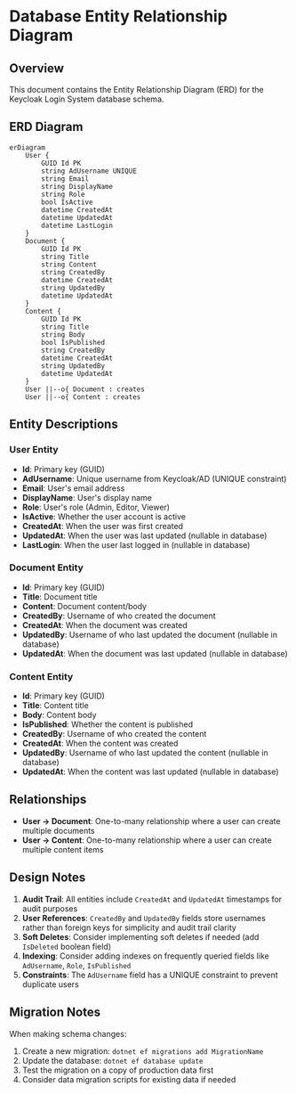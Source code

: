 # Database Entity Relationship Diagram

## Overview
This document contains the Entity Relationship Diagram (ERD) for the Keycloak Login System database schema.

## ERD Diagram

```mermaid
erDiagram
    User {
        GUID Id PK
        string AdUsername UNIQUE
        string Email
        string DisplayName
        string Role
        bool IsActive
        datetime CreatedAt
        datetime UpdatedAt
        datetime LastLogin
    }
    Document {
        GUID Id PK
        string Title
        string Content
        string CreatedBy
        datetime CreatedAt
        string UpdatedBy
        datetime UpdatedAt
    }
    Content {
        GUID Id PK
        string Title
        string Body
        bool IsPublished
        string CreatedBy
        datetime CreatedAt
        string UpdatedBy
        datetime UpdatedAt
    }
    User ||--o{ Document : creates
    User ||--o{ Content : creates
```

## Entity Descriptions

### User Entity
- **Id**: Primary key (GUID)
- **AdUsername**: Unique username from Keycloak/AD (UNIQUE constraint)
- **Email**: User's email address
- **DisplayName**: User's display name
- **Role**: User's role (Admin, Editor, Viewer)
- **IsActive**: Whether the user account is active
- **CreatedAt**: When the user was first created
- **UpdatedAt**: When the user was last updated (nullable in database)
- **LastLogin**: When the user last logged in (nullable in database)

### Document Entity
- **Id**: Primary key (GUID)
- **Title**: Document title
- **Content**: Document content/body
- **CreatedBy**: Username of who created the document
- **CreatedAt**: When the document was created
- **UpdatedBy**: Username of who last updated the document (nullable in database)
- **UpdatedAt**: When the document was last updated (nullable in database)

### Content Entity
- **Id**: Primary key (GUID)
- **Title**: Content title
- **Body**: Content body
- **IsPublished**: Whether the content is published
- **CreatedBy**: Username of who created the content
- **CreatedAt**: When the content was created
- **UpdatedBy**: Username of who last updated the content (nullable in database)
- **UpdatedAt**: When the content was last updated (nullable in database)

## Relationships

- **User → Document**: One-to-many relationship where a user can create multiple documents
- **User → Content**: One-to-many relationship where a user can create multiple content items

## Design Notes

1. **Audit Trail**: All entities include `CreatedAt` and `UpdatedAt` timestamps for audit purposes
2. **User References**: `CreatedBy` and `UpdatedBy` fields store usernames rather than foreign keys for simplicity and audit trail clarity
3. **Soft Deletes**: Consider implementing soft deletes if needed (add `IsDeleted` boolean field)
4. **Indexing**: Consider adding indexes on frequently queried fields like `AdUsername`, `Role`, `IsPublished`
5. **Constraints**: The `AdUsername` field has a UNIQUE constraint to prevent duplicate users

## Migration Notes

When making schema changes:
1. Create a new migration: `dotnet ef migrations add MigrationName`
2. Update the database: `dotnet ef database update`
3. Test the migration on a copy of production data first
4. Consider data migration scripts for existing data if needed 
